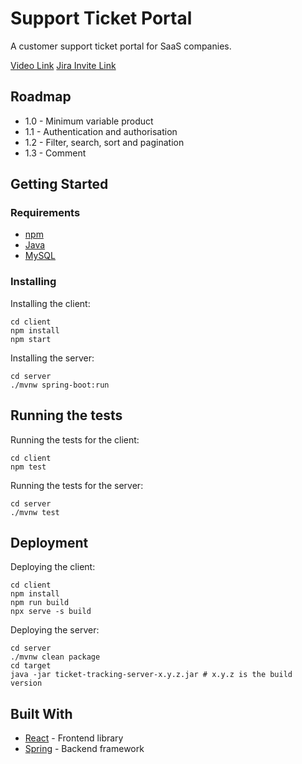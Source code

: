 # Support Ticket Portal

A customer support ticket portal for SaaS companies.

[Video Link](https://drive.google.com/file/d/1bRuLgk_EEK-N4kR_NXd0XzysFvr_mQOk/view?usp=sharing)
[Jira Invite Link](https://id.atlassian.com/invite/p/jira-software?id=LT94RFBGTXGS8fQwb8584A)

## Roadmap

- 1.0 - Minimum variable product
- 1.1 - Authentication and authorisation
- 1.2 - Filter, search, sort and pagination
- 1.3 - Comment

## Getting Started

### Requirements

- [npm](https://www.npmjs.com/)
- [Java](https://www.oracle.com/java/)
- [MySQL](https://www.mysql.com/)

### Installing

Installing the client:

```
cd client
npm install
npm start
```

Installing the server:

```
cd server
./mvnw spring-boot:run
```

## Running the tests

Running the tests for the client:

```
cd client
npm test
```

Running the tests for the server:

```
cd server
./mvnw test
```

## Deployment

Deploying the client:

```
cd client
npm install
npm run build
npx serve -s build
```

Deploying the server:

```
cd server
./mvnw clean package
cd target
java -jar ticket-tracking-server-x.y.z.jar # x.y.z is the build version
```

## Built With

- [React](https://reactjs.org/) - Frontend library
- [Spring](https://spring.io/) - Backend framework
